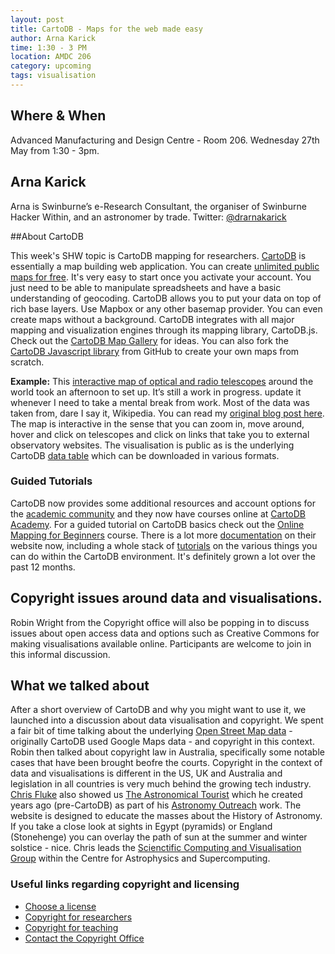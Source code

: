 ```yaml
---
layout: post
title: CartoDB - Maps for the web made easy
author: Arna Karick
time: 1:30 - 3 PM
location: AMDC 206
category: upcoming
tags: visualisation
---
```


## Where & When

Advanced Manufacturing and Design Centre - Room 206. Wednesday 27th May from 1:30 - 3pm.

## Arna Karick
Arna is Swinburne’s e-Research Consultant, the organiser of Swinburne Hacker Within, and an astronomer by trade. Twitter: [@drarnakarick](https://twitter.com/drarnakarick)

##About CartoDB 

This week's SHW topic is CartoDB mapping for researchers. [CartoDB](https://cartodb.com) is essentially a map building web application. You can create [unlimited public maps for free](https://cartodb.com/pricing-features). It's very easy to start once you activate your account.   You just need to be able to manipulate spreadsheets and have a basic understanding of geocoding. CartoDB allows you to put your data on top of rich base layers. Use Mapbox or any other basemap provider. You can even create maps without a background. CartoDB integrates with all major mapping and visualization engines through its mapping library, CartoDB.js. Check out the [CartoDB Map Gallery](https://cartodb.com/gallery/) for ideas. You can also fork the [CartoDB Javascript library](https://github.com/CartoDB/cartodb.js/) from GitHub to create your own maps from scratch.

**Example:** This [interactive map of optical and radio telescopes](http://drarnakarick.cartodb.com/viz/9eefe1ba-179b-11e4-af10-0e10bcd91c2b/public_map?title=true&description=true&search=false&shareable=true&cartodb_logo=true&layer_selector=false&legends=true&scrollwheel=true&fullscreen=true&sublayer_options=1&sql=&zoom=2&center_lat=25.77189348043032&center_lon=0) around the world took an afternoon to set up. It’s still a work in progress. update it whenever I need to take a mental break from work. Most of the data was taken from, dare I say it, Wikipedia. You can read my [original blog post here](https://chasingtelescopes.wordpress.com/2014/07/24/my-very-own-hack-day-mapping-for-researchers/). The map is interactive in the sense that you can zoom in, move around, hover and click on telescopes and click on links that take you to external observatory websites. The visualisation is public as is the underlying CartoDB [data table](http://drarnakarick.cartodb.com/tables/telescopes_around_the_world/public) which can be downloaded in various formats.

### Guided Tutorials ###
CartoDB now provides some additional resources and account options for the [academic community](https://cartodb.com/industries/education-and-research/) and they now have courses online at [CartoDB Academy](http://academy.cartodb.com). For a guided tutorial on CartoDB basics check out the [Online Mapping for Beginners](http://academy.cartodb.com/courses/01-beginners-course.html) course. There is a lot more [documentation](https://cartodb.com/docs/) on their website now, including a whole stack of [tutorials](http://docs.cartodb.com/tutorials.html) on the various things you can do within the CartoDB environment. It's definitely grown a lot over the past 12 months.

## Copyright issues around data and visualisations.

Robin Wright from the Copyright office will also be popping in to discuss issues about open access data and options such as Creative Commons for making visualisations available online. Participants are welcome to join in this informal discussion.

## What we talked about ##

After a short overview of CartoDB and why you might want to use it, we launched into a discussion about data visualisation and copyright. We spent a fair bit of time talking about the underlying [Open Street Map data](https://www.openstreetmap.org) - originally CartoDB used Google Maps data - and copyright in this context. Robin then talked about copyright law in Australia, specifically some notable cases that have been brought beofre the courts. Copyright in the context of data and visualisations is different in the US, UK and Australia and legislation in all countries is very much behind the growing tech industry. [Chris Fluke](http://astronomy.swin.edu.au/staff/cfluke.html) also showed us [The Astronomical Tourist](http://astronomy.swin.edu.au/~cfluke/tourist/) which he created years ago (pre-CartoDB) as part of his [Astronomy Outreach](http://astronomy.swin.edu.au/outreach/) work. The website is designed to educate the masses about the History of Astronomy. If you take a close look at sights in Egypt (pyramids) or England (Stonehenge) you can overlay the path of sun at the summer and winter solstice - nice. Chris leads the [Scienctific Computing and Visualisation Group](http://astronomy.swin.edu.au/scivis/) within the Centre for Astrophysics and Supercomputing. 

### Useful links regarding copyright and licensing ###

* [Choose a license](http://choosealicense.com)
* [Copyright for researchers](http://www.swinburne.edu.au/copyright/researchers/)
* [Copyright for teaching](http://www.swinburne.edu.au/copyright/teaching/)
* [Contact the Copyright Office](http://www.swinburne.edu.au/copyright/contact/)


